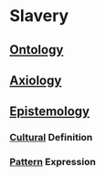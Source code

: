 # Slavery

## [Ontology](./ontology.md)



## [Axiology](./axiology.md)



## [Epistemology](./epistemology.md)

### [Cultural](./culture.md) Definition



### [Pattern](./pattern.md) Expression


